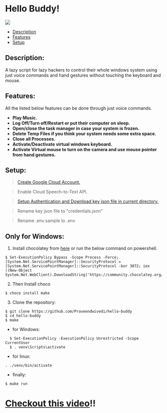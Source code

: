 # Hello Buddy!

![](sample.gif)

* [Description](#description)
* [Features](#features)
* [Setup](#setup)

## Description:
A lazy script for lazy hackers to control their whole windows system using just voice commands and hand gestures without touching the keyboard and mouse. 

## Features:

All the listed below features can be done through just voice commands.

* **Play Music.**
* **Log Off/Turn off/Restart or put their computer on sleep.**
* **Open/close the task manager in case your system is frozen.**
* **Delete Temp Files if you think your system needs some extra space.**
* **Close all Processes.**
* **Activate/Deactivate virtual windows keyboard.** 
* **Activate Virtual mouse to turn on the camera and use mouse pointer from hand gestures.**

## Setup:

> [Create Google Cloud Account.](https://cloud.google.com/apigee/docs/hybrid/v1.5/precog-gcpaccount)

> Enable Cloud Speech-to-Text API.

> [Setup Authentication and Download key json file in current directory.](https://cloud.google.com/docs/authentication/getting-started)

> Rename key json file to "credentials.json"

>Rename .env.sample to .env

## Only for Windows:
1. Install chocolatey from [here](https://chocolatey.org/install) or run the below command on powershell.
```
$ Set-ExecutionPolicy Bypass -Scope Process -Force; [System.Net.ServicePointManager]::SecurityProtocol = [System.Net.ServicePointManager]::SecurityProtocol -bor 3072; iex ((New-Object System.Net.WebClient).DownloadString('https://community.chocolatey.org/install.ps1'))
```
2. Then Install choco
```
$ choco install make
```
3. Clone the repository:
```
$ git clone https://github.com/Praveendwivedi/hello-buddy 
$ cd hello-buddy
$ make
```
  - for Windows:
  ```
    $ Set-ExecutionPolicy -ExecutionPolicy Unrestricted -Scope CurrentUser
    $ . venv\Scripts\activate
  ```
  - for linux:
  ```
  . ./venv/bin/activate
  ```
  - finally:
  ```
  $ make run
  ```  

# [Checkout this video](https://youtu.be/dxbS4dD5-d8)!!
